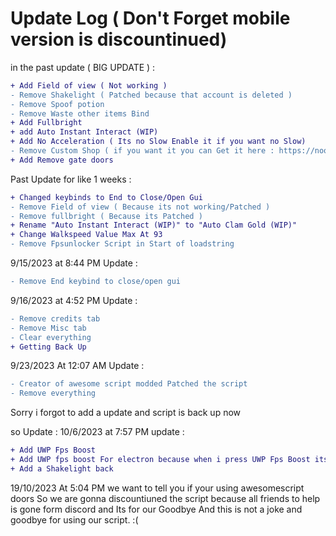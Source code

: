 # Update Log ( Don't Forget mobile version is discountinued)
in the past update ( BIG UPDATE ) : 
```diff
+ Add Field of view ( Not working )
- Remove Shakelight ( Patched because that account is deleted )
- Remove Spoof potion
- Remove Waste other items Bind
+ Add Fullbright
+ add Auto Instant Interact (WIP)
+ Add No Acceleration ( Its no Slow Enable it if you want no Slow)
- Remove Custom Shop ( if you want it you can Get it here : https://noobnot.gitbook.io/noobnot-site/script/custom-shop-doors )
+ Add Remove gate doors
```
Past Update for like 1 weeks :
```diff
+ Changed keybinds to End to Close/Open Gui
- Remove Field of view ( Because its not working/Patched )
- Remove fullbright ( Because its Patched )
+ Rename "Auto Instant Interact (WIP)" to "Auto Clam Gold (WIP)"
+ Change Walkspeed Value Max At 93
- Remove Fpsunlocker Script in Start of loadstring
```
9/15/2023 at 8:44 PM Update :
```diff
- Remove End keybind to close/open gui
```
9/16/2023 at 4:52 PM Update :
```diff
- Remove credits tab
- Remove Misc tab
- Clear everything
+ Getting Back Up
```
9/23/2023 At 12:07 AM Update :
```diff
- Creator of awesome script modded Patched the script
- Remove everything
```
Sorry i forgot to add a update and script is back up now 

so Update : 10/6/2023 at 7:57 PM update :
```diff
+ Add UWP Fps Boost
+ Add UWP fps boost For electron because when i press UWP Fps Boost its crash and thats why i added it
+ Add a Shakelight back
```
19/10/2023 At 5:04 PM we want to tell you if your using awesomescript doors
So we are gonna discountiuned the script because all friends to help is gone form discord and Its for our Goodbye And this is not a joke
and goodbye for using our script. :(

